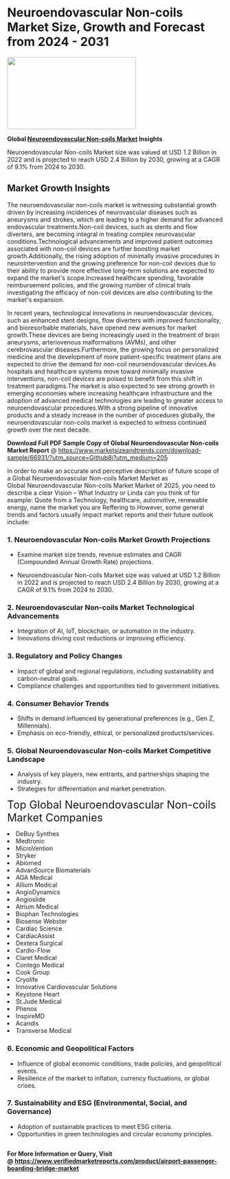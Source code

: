 <H1>Neuroendovascular Non-coils Market Size, Growth and Forecast from 2024 - 2031</H1><img class="aligncenter size-medium wp-image-584254" src="https://thirdeyenews.in/wp-content/uploads/2024/09/Global-Market-Research-300x168.jpeg" alt="" width="300" height="168" /><p><strong>Global&nbsp;<a href="https://www.marketsizeandtrends.com/download-sample/66931/?utm_source=Github8j?utm_medium=205">Neuroendovascular Non-coils Market</a> Insights</strong></p><p>Neuroendovascular Non-coils Market size was valued at USD 1.2 Billion in 2022 and is projected to reach USD 2.4 Billion by 2030, growing at a CAGR of 9.1% from 2024 to 2030.</p><p><h2>Market Growth Insights</h2> <p>The neuroendovascular non-coils market is witnessing substantial growth driven by increasing incidences of neurovascular diseases such as aneurysms and strokes, which are leading to a higher demand for advanced endovascular treatments.Non-coil devices, such as stents and flow diverters, are becoming integral in treating complex neurovascular conditions.Technological advancements and improved patient outcomes associated with non-coil devices are further boosting market growth.Additionally, the rising adoption of minimally invasive procedures in neurointervention and the growing preference for non-coil devices due to their ability to provide more effective long-term solutions are expected to expand the market's scope.Increased healthcare spending, favorable reimbursement policies, and the growing number of clinical trials investigating the efficacy of non-coil devices are also contributing to the market's expansion.</p> <p>In recent years, technological innovations in neuroendovascular devices, such as enhanced stent designs, flow diverters with improved functionality, and bioresorbable materials, have opened new avenues for market growth.These devices are being increasingly used in the treatment of brain aneurysms, arteriovenous malformations (AVMs), and other cerebrovascular diseases.Furthermore, the growing focus on personalized medicine and the development of more patient-specific treatment plans are expected to drive the demand for non-coil neuroendovascular devices.As hospitals and healthcare systems move toward minimally invasive interventions, non-coil devices are poised to benefit from this shift in treatment paradigms.The market is also expected to see strong growth in emerging economies where increasing healthcare infrastructure and the adoption of advanced medical technologies are leading to greater access to neuroendovascular procedures.With a strong pipeline of innovative products and a steady increase in the number of procedures globally, the neuroendovascular non-coils market is expected to witness continued growth over the next decade.</p><p><span class=""><strong>Download Full PDF Sample Copy of Global Neuroendovascular Non-coils Market Report</strong> @ <a href="https://www.marketsizeandtrends.com/download-sample/66931/?utm_source=Github8j?utm_medium=205" target="_blank">https://www.marketsizeandtrends.com/download-sample/66931/?utm_source=Github8j?utm_medium=205</a></span></p><p>In order to make an accurate and perceptive description of future scope of a Global&nbsp;Neuroendovascular Non-coils Market Market as Global&nbsp;Neuroendovascular Non-coils Market Market of 2025, you need to describe a clear Vision &ndash; What Industry or Linda can you think of for example: Quote from a Technology, healthcare, automotive, renewable energy, name the market you are Reffering to.However, some general trends and factors usually impact market reports and their future outlook include:</p><h3>1.&nbsp;<strong>Neuroendovascular Non-coils Market Growth Projections</strong></h3><ul><li>Examine market size trends, revenue estimates and CAGR (Compounded Annual Growth Rate) projections.</li><li><p>Neuroendovascular Non-coils Market size was valued at USD 1.2 Billion in 2022 and is projected to reach USD 2.4 Billion by 2030, growing at a CAGR of 9.1% from 2024 to 2030.</p></li></ul><h3>2.&nbsp;<strong>Neuroendovascular Non-coils Market Technological Advancements</strong></h3><ul><li>Integration of AI, IoT, blockchain, or automation in the industry.</li><li>Innovations driving cost reductions or improving efficiency.</li></ul><h3>3.&nbsp;<strong>Regulatory and Policy Changes</strong></h3><ul><li>Impact of global and regional regulations, including sustainability and carbon-neutral goals.</li><li>Compliance challenges and opportunities tied to government initiatives.</li></ul><h3>4.&nbsp;<strong>Consumer Behavior Trends</strong></h3><ul><li>Shifts in demand influenced by generational preferences (e.g., Gen Z, Millennials).</li><li>Emphasis on eco-friendly, ethical, or personalized products/services.</li></ul><h3>5.&nbsp;<strong>Global Neuroendovascular Non-coils Market Competitive Landscape</strong></h3><ul><li>Analysis of key players, new entrants, and partnerships shaping the industry.</li><li>Strategies for differentiation and market penetration.</li></ul><p data-pm-slice="1 1 []"><span style="color: inherit; font-family: inherit; font-size: 25px;">Top Global Neuroendovascular Non-coils Market Companies</span></p><div class="" data-test-id=""><p><li>DeBuy Synthes</li><li> Medtronic</li><li> MicroVention</li><li> Stryker</li><li> Abiomed</li><li> AdvanSource Biomaterials</li><li> AGA Medical</li><li> Allium Medical</li><li> AngioDynamics</li><li> Angioslide</li><li> Atrium Medical</li><li> Biophan Technologies</li><li> Biosense Webster</li><li> Cardiac Science</li><li> CardiacAssist</li><li> Dextera Surgical</li><li> Cardio-Flow</li><li> Claret Medical</li><li> Contego Medical</li><li> Cook Group</li><li> Cryolife</li><li> Innovative Cardiovascular Solutions</li><li> Keystone Heart</li><li> St.Jude Medical</li><li> Phenox</li><li> InspireMD</li><li> Acandis</li><li> Transverse Medical</li></p></div><h3>6.&nbsp;<strong>Economic and Geopolitical Factors</strong></h3><ul><li>Influence of global economic conditions, trade policies, and geopolitical events.</li><li>Resilience of the market to inflation, currency fluctuations, or global crises.</li></ul><h3>7.&nbsp;<strong>Sustainability and ESG (Environmental, Social, and Governance)</strong></h3><ul><li>Adoption of sustainable practices to meet ESG criteria.</li><li>Opportunities in green technologies and circular economy principles.</li></ul><h2><strong style="font-size: 14px;">For More Information or Query, Visit @&nbsp;</strong><a style="background-color: #ffffff; font-size: 14px;" href="https://www.marketsizeandtrends.com/report/neuroendovascular-non-coils-market/" target="_blank">https://www.verifiedmarketreports.com/product/airport-passenger-boarding-bridge-market</a></h2>